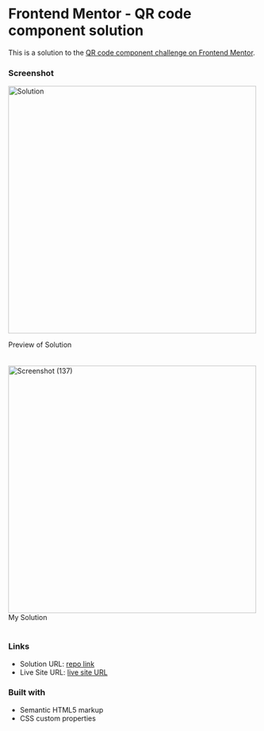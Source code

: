 # Frontend Mentor - QR code component solution

This is a solution to the [QR code component challenge on Frontend Mentor](https://www.frontendmentor.io/challenges/qr-code-component-iux_sIO_H).

### Screenshot
<img width="500" height="500" alt="Solution" src="https://github.com/user-attachments/assets/1129624b-31b8-4a85-89eb-8698d904a266"/><br>
<figcaption>Preview of Solution</figcaption><br>

<br>
<img width="500" height="500" alt="Screenshot (137)" src="https://github.com/user-attachments/assets/9908f3a3-4b46-46c0-94a9-720278b2794c" /><br>
<figcaption>My Solution</figcaption><br>


### Links

- Solution URL: [repo link](https://github.com/aishwarya-pixel0/Frontend-Mentor-projects/tree/main/qr%20code%20component)
- Live Site URL: [live site URL](https://aishwarya-pixel0.github.io/Frontend-Mentor-projects/qr%20code%20component/)


### Built with

- Semantic HTML5 markup
- CSS custom properties

